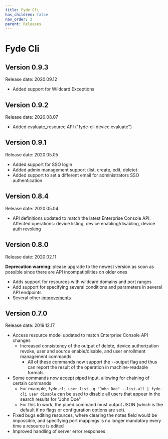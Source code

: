 ```yaml
---
title: Fyde Cli
has_children: false
nav_order: 3
parent: Releases
---
```

# Fyde Cli

## Version 0.9.3

Release date: 2020.09.12

- Added support for Wildcard Exceptions

## Version 0.9.2

Release date: 2020.08.07

- Added evaluate_resource API ("fyde-cli device evaluate")

## Version 0.9.1

Release date: 2020.05.05

- Added support for SSO login
- Added admin management support (list, create, edit, delete)
- Added support to set a different email for administrators SSO authentication

## Version 0.8.4

Release date: 2020.05.04

- API definitions updated to match the latest Enterprise Console API. Affected operations: device listing, device enabling/disabling, device auth revoking

## Version 0.8.0

Release date: 2020.02.11

**Deprecation warning**: please upgrade to the newest version as soon as possible since there are API incompatibilities on older ones

- Adds support for resources with wildcard domains and port ranges
- Add support for specifying several conditions and parameters in several API endpoints
- Several other [improvements](https://github.com/fyde/fyde-cli/releases/tag/v0.8.0)

## Version 0.7.0

Release date: 2019.12.17

- Access resource model updated to match Enterprise Console API changes
  - Increased consistency of the output of delete, device authorization revoke, user and source enable/disable, and user enrollment management commands
    - All of these commands now support the --output flag and thus can report the result of the operation in machine-readable formats
- Some commands now accept piped input, allowing for chaining of certain commands
  - For example, `fyde-cli user list -q "John Doe" --list-all | fyde-cli user disable` can be used to disable all users that appear in the search results for "John Doe"
  - For this to work, the piped command must output JSON (which is the default if no flags or configuration options are set).
- Fixed bugs editing resources, where clearing the notes field would be impossible, and specifying port mappings is no longer mandatory every time a resource is edited
- Improved handling of server error responses

